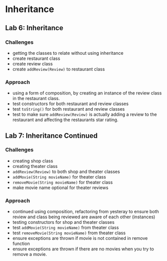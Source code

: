 # Inheritance

## Lab 6: Inheritance

### Challenges
- getting the classes to relate without using inheritance
- create restaurant class
- create review class
- create ```addReview(Review)``` to restaurant class

### Approach
- using a form of composition, by creating an instance of the review class in the restaurant class.
- test constructors for both restaurant and review classes
- test ```toString()``` for both restaurant and review classes
- test to make sure ```addReview(Review)``` is actually adding a review to the restaurant and affecting the restaurants star rating.


## Lab 7: Inheritance Continued

### Challenges
- creating shop class
- creating theater class
- ```addReview(Review)``` to both shop and theater classes
- ```addMovie(String movieName)``` for theater class
- ```removeMovie(String movieName)``` for theater class
- make movie name optional for theater reviews

### Approach
- continued using composition, refactoring from yesteray to ensure both review and class being reviewed are aware of each other (instances)
- testing constructors for shop and theater classes
- test ```addMovie(String movieName)``` from theater class
- test ```removeMovie(String movieName)``` from theater class
- ensure exceptions are thrown if movie is not contained in remove function
- ensure exceptions are thrown if there are no movies when you try to remove a movie.